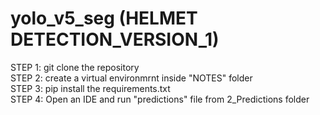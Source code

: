 # yolo_v5_seg (HELMET DETECTION_VERSION_1)

STEP 1: git clone the repository  
STEP 2: create a virtual environmrnt inside "NOTES" folder    
STEP 3: pip install the requirements.txt   
STEP 4: Open an IDE and run "predictions" file from 2_Predictions folder
